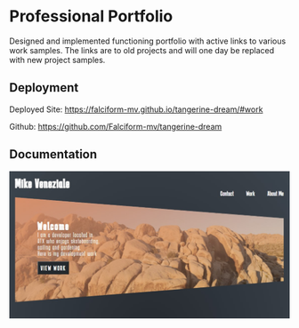 
# Professional Portfolio

Designed and implemented functioning portfolio with active links to various work samples. The links are to old projects and will one day be replaced with new project samples.

## Deployment


Deployed Site:
https://falciform-mv.github.io/tangerine-dream/#work


Github: 
https://github.com/Falciform-mv/tangerine-dream

## Documentation

![Screenshot](https://raw.githubusercontent.com/Falciform-mv/tangerine-dream/main/Assets/Images/screenshot.jpg)
  